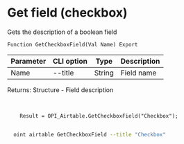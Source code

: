 ﻿---
sidebar_position: 6
---

# Get field (checkbox)
 Gets the description of a boolean field



`Function GetCheckboxField(Val Name) Export`

  | Parameter | CLI option | Type | Description |
  |-|-|-|-|
  | Name | --title | String | Field name |

  
  Returns:  Structure - Field description

<br/>




```bsl title="Code example"
    Result = OPI_Airtable.GetCheckboxField("Checkbox");
```



```sh title="CLI command example"
    
  oint airtable GetCheckboxField --title "Checkbox"

```

```json title="Result"

```
